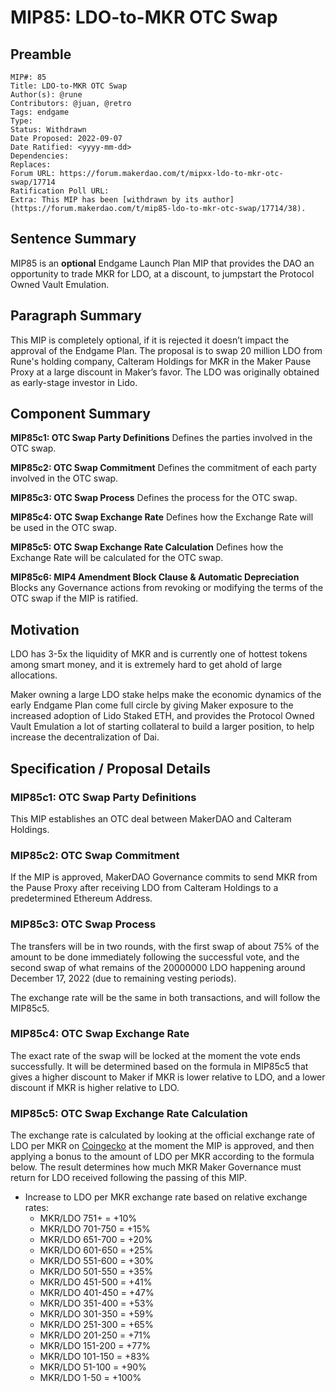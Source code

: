 # MIP85: LDO-to-MKR OTC Swap

## Preamble

```
MIP#: 85
Title: LDO-to-MKR OTC Swap
Author(s): @rune
Contributors: @juan, @retro
Tags: endgame
Type:
Status: Withdrawn
Date Proposed: 2022-09-07
Date Ratified: <yyyy-mm-dd>
Dependencies:
Replaces:
Forum URL: https://forum.makerdao.com/t/mipxx-ldo-to-mkr-otc-swap/17714
Ratification Poll URL:
Extra: This MIP has been [withdrawn by its author](https://forum.makerdao.com/t/mip85-ldo-to-mkr-otc-swap/17714/38).
```

## Sentence Summary

MIP85 is an **optional** Endgame Launch Plan MIP that provides the DAO an opportunity to trade MKR for LDO, at a discount, to jumpstart the Protocol Owned Vault Emulation.

## Paragraph Summary

This MIP is completely optional, if it is rejected it doesn’t impact the approval of the Endgame Plan. The proposal is to swap 20 million LDO from Rune's holding company, Calteram Holdings for MKR in the Maker Pause Proxy at a large discount in Maker’s favor. The LDO was originally obtained as early-stage investor in Lido.

## Component Summary

**MIP85c1: OTC Swap Party Definitions**
Defines the parties involved in the OTC swap.

**MIP85c2: OTC Swap Commitment**
Defines the commitment of each party involved in the OTC swap.

**MIP85c3: OTC Swap Process**
Defines the process for the OTC swap.

**MIP85c4: OTC Swap Exchange Rate** Defines how the Exchange Rate will be used in the OTC swap.

**MIP85c5: OTC Swap Exchange Rate Calculation**
Defines how the Exchange Rate will be calculated for the OTC swap.

**MIP85c6: MIP4 Amendment Block Clause & Automatic Depreciation** Blocks any Governance actions from revoking or modifying the terms of the OTC swap if the MIP is ratified.

## Motivation

LDO has 3-5x the liquidity of MKR and is currently one of hottest tokens among smart money, and it is extremely hard to get ahold of large allocations.

Maker owning a large LDO stake helps make the economic dynamics of the early Endgame Plan come full circle by giving Maker exposure to the increased adoption of Lido Staked ETH, and provides the Protocol Owned Vault Emulation a lot of starting collateral to build a larger position, to help increase the decentralization of Dai.

## Specification / Proposal Details

### MIP85c1: OTC Swap Party Definitions

This MIP establishes an OTC deal between MakerDAO and Calteram Holdings.

### MIP85c2: OTC Swap Commitment

If the MIP is approved, MakerDAO Governance commits to send MKR from the Pause Proxy after receiving LDO from Calteram Holdings to a predetermined Ethereum Address.

### MIP85c3: OTC Swap Process

The transfers will be in two rounds, with the first swap of about 75% of the amount to be done immediately following the successful vote, and the second swap of what remains of the 20000000 LDO happening around December 17, 2022 (due to remaining vesting periods).

The exchange rate will be the same in both transactions, and will follow the MIP85c5.

### MIP85c4: OTC Swap Exchange Rate

The exact rate of the swap will be locked at the moment the vote ends successfully. It will be determined based on the formula in MIP85c5 that gives a higher discount to Maker if MKR is lower relative to LDO, and a lower discount if MKR is higher relative to LDO.

### MIP85c5: OTC Swap Exchange Rate Calculation

The exchange rate is calculated by looking at the official exchange rate of LDO per MKR on [Coingecko](https://www.coingecko.com/) at the moment the MIP is approved, and then applying a bonus to the amount of LDO per MKR according to the formula below. The result determines how much MKR Maker Governance must return for LDO received following the passing of this MIP.

* Increase to LDO per MKR exchange rate based on relative exchange rates:
    * MKR/LDO 751+ = +10%
    * MKR/LDO 701-750 = +15%
    * MKR/LDO 651-700 = +20%
    * MKR/LDO 601-650 = +25%
    * MKR/LDO 551-600 = +30%
    * MKR/LDO 501-550 = +35%
    * MKR/LDO 451-500 = +41%
    * MKR/LDO 401-450 = +47%
    * MKR/LDO 351-400 = +53%
    * MKR/LDO 301-350 = +59%
    * MKR/LDO 251-300 = +65%
    * MKR/LDO 201-250 = +71%
    * MKR/LDO 151-200 = +77%
    * MKR/LDO 101-150 = +83%
    * MKR/LDO 51-100 = +90%
    * MKR/LDO 1-50 = +100%
